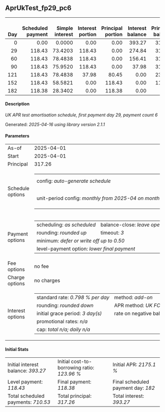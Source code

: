 <h2>AprUkTest_fp29_pc6</h2>
<table>
    <thead style="vertical-align: bottom;">
        <th style="text-align: right;">Day</th>
        <th style="text-align: right;">Scheduled payment</th>
        <th style="text-align: right;">Simple interest</th>
        <th style="text-align: right;">Interest portion</th>
        <th style="text-align: right;">Principal portion</th>
        <th style="text-align: right;">Interest balance</th>
        <th style="text-align: right;">Principal balance</th>
        <th style="text-align: right;">Total simple interest</th>
        <th style="text-align: right;">Total interest</th>
        <th style="text-align: right;">Total principal</th>
    </thead>
    <tr style="text-align: right;">
        <td class="ci00">0</td>
        <td class="ci01" style="white-space: nowrap;">0.00</td>
        <td class="ci02">0.0000</td>
        <td class="ci03">0.00</td>
        <td class="ci04">0.00</td>
        <td class="ci05">393.27</td>
        <td class="ci06">317.26</td>
        <td class="ci07">0.0000</td>
        <td class="ci08">0.00</td>
        <td class="ci09">0.00</td>
    </tr>
    <tr style="text-align: right;">
        <td class="ci00">29</td>
        <td class="ci01" style="white-space: nowrap;">118.43</td>
        <td class="ci02">73.4203</td>
        <td class="ci03">118.43</td>
        <td class="ci04">0.00</td>
        <td class="ci05">274.84</td>
        <td class="ci06">317.26</td>
        <td class="ci07">73.4203</td>
        <td class="ci08">118.43</td>
        <td class="ci09">0.00</td>
    </tr>
    <tr style="text-align: right;">
        <td class="ci00">60</td>
        <td class="ci01" style="white-space: nowrap;">118.43</td>
        <td class="ci02">78.4838</td>
        <td class="ci03">118.43</td>
        <td class="ci04">0.00</td>
        <td class="ci05">156.41</td>
        <td class="ci06">317.26</td>
        <td class="ci07">151.9041</td>
        <td class="ci08">236.86</td>
        <td class="ci09">0.00</td>
    </tr>
    <tr style="text-align: right;">
        <td class="ci00">90</td>
        <td class="ci01" style="white-space: nowrap;">118.43</td>
        <td class="ci02">75.9520</td>
        <td class="ci03">118.43</td>
        <td class="ci04">0.00</td>
        <td class="ci05">37.98</td>
        <td class="ci06">317.26</td>
        <td class="ci07">227.8561</td>
        <td class="ci08">355.29</td>
        <td class="ci09">0.00</td>
    </tr>
    <tr style="text-align: right;">
        <td class="ci00">121</td>
        <td class="ci01" style="white-space: nowrap;">118.43</td>
        <td class="ci02">78.4838</td>
        <td class="ci03">37.98</td>
        <td class="ci04">80.45</td>
        <td class="ci05">0.00</td>
        <td class="ci06">236.81</td>
        <td class="ci07">306.3399</td>
        <td class="ci08">393.27</td>
        <td class="ci09">80.45</td>
    </tr>
    <tr style="text-align: right;">
        <td class="ci00">152</td>
        <td class="ci01" style="white-space: nowrap;">118.43</td>
        <td class="ci02">58.5821</td>
        <td class="ci03">0.00</td>
        <td class="ci04">118.43</td>
        <td class="ci05">0.00</td>
        <td class="ci06">118.38</td>
        <td class="ci07">364.9220</td>
        <td class="ci08">393.27</td>
        <td class="ci09">198.88</td>
    </tr>
    <tr style="text-align: right;">
        <td class="ci00">182</td>
        <td class="ci01" style="white-space: nowrap;">118.38</td>
        <td class="ci02">28.3402</td>
        <td class="ci03">0.00</td>
        <td class="ci04">118.38</td>
        <td class="ci05">0.00</td>
        <td class="ci06">0.00</td>
        <td class="ci07">393.2621</td>
        <td class="ci08">393.27</td>
        <td class="ci09">317.26</td>
    </tr>
</table>
<h4>Description</h4>
<p><i>UK APR test amortisation schedule, first payment day 29, payment count 6</i></p>
<p>Generated: <i>2025-04-16 using library version 2.1.1</i></p>
<h4>Parameters</h4>
<table>
    <tr>
        <td>As-of</td>
        <td>2025-04-01</td>
    </tr>
    <tr>
        <td>Start</td>
        <td>2025-04-01</td>
    </tr>
    <tr>
        <td>Principal</td>
        <td>317.26</td>
    </tr>
    <tr>
        <td>Schedule options</td>
        <td>
            <table>
                <tr>
                    <td>config: <i>auto-generate schedule</i></td>
                    <td>payment count: <i>6</i></td>
                </tr>
                <tr>
                    <td style="white-space: nowrap;">unit-period config: <i>monthly from 2025-04 on month-end</i></td>
                    <td>max duration: <i>unlimited</i></td>
                </tr>
            </table>
        </td>
    </tr>
    <tr>
        <td>Payment options</td>
        <td>
            <table>
                <tr>
                    <td>scheduling: <i>as scheduled</i></td>
                    <td>balance-close: <i>leave&nbsp;open&nbsp;balance</i></td>
                </tr>
                <tr>
                    <td>rounding: <i>rounded up</i></td>
                    <td>timeout: <i>3</i></td>
                </tr>
                <tr>
                    <td colspan='2'>minimum: <i>defer&nbsp;or&nbsp;write&nbsp;off&nbsp;up&nbsp;to&nbsp;0.50</i></td>
                </tr>
                <tr>
                    <td colspan='2'>level-payment option: <i>lower&nbsp;final&nbsp;payment</i></td>
                </tr>
            </table>
        </td>
    </tr>
    <tr>
        <td>Fee options</td>
        <td>no fee
        </td>
    </tr>
    <tr>
        <td>Charge options</td>
        <td>no charges
        </td>
    </tr>
    <tr>
        <td>Interest options</td>
        <td>
            <table>
                <tr>
                    <td>standard rate: <i>0.798 % per day</i></td>
                    <td>method: <i>add-on</i></td>
                </tr>
                <tr>
                    <td>rounding: <i>rounded down</i></td>
                    <td>APR method: <i>UK FCA to 1 d.p.</i></td>
                </tr>
                <tr>
                    <td>initial grace period: <i>3 day(s)</i></td>
                    <td>rate on negative balance: <i>zero</i></td>
                </tr>
                <tr>
                    <td colspan="2">promotional rates: <i><i>n/a</i></i></td>
                </tr>
                <tr>
                    <td colspan="2">cap: <i>total <i>n/a</i>; daily <i>n/a</i></td>
                </tr>
            </table>
        </td>
    </tr>
</table>
<h4>Initial Stats</h4>
<table>
    <tr>
        <td>Initial interest balance: <i>393.27</i></td>
        <td>Initial cost-to-borrowing ratio: <i>123.96 %</i></td>
        <td>Initial APR: <i>2175.1 %</i></td>
    </tr>
    <tr>
        <td>Level payment: <i>118.43</i></td>
        <td>Final payment: <i>118.38</i></td>
        <td>Final scheduled payment day: <i>182</i></td>
    </tr>
    <tr>
        <td>Total scheduled payments: <i>710.53</i></td>
        <td>Total principal: <i>317.26</i></td>
        <td>Total interest: <i>393.27</i></td>
    </tr>
</table>
